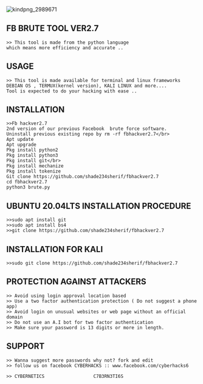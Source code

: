 ![kindpng_2989671](https://user-images.githubusercontent.com/79071277/157771495-f12b9efb-7afa-4b86-b3f5-f1354d0c79a7.png)

## FB BRUTE TOOL VER2.7
~~~
>> This tool is made from the python language
which means more efficiency and accurate ..
~~~

## USAGE 
~~~
>> This tool is made available for terminal and linux frameworks
DEBIAN OS , TERMUX(kernel version), KALI LINUX and more....
Tool is expected to do your hacking with ease .. 
~~~

## INSTALLATION
~~~
>>Fb hackver2.7
2nd version of our previous Facebook  brute force software.
Uninstall previous existing repo by rm -rf fbhackver2.7</br>
Apt update
Apt upgrade
Pkg install python2
Pkg install python3
Pkg install git</br>
Pkg install mechanize
Pkg install tokenize
Git clone https://github.com/shade234sherif/fbhackver2.7
cd fbhackver2.7
python3 brute.py
~~~
## UBUNTU 20.04LTS INSTALLATION PROCEDURE
~~~
>>sudo apt install git
>>sudo apt install bs4
>>git clone https://github.com/shade234sherif/fbhackver2.7
~~~

## INSTALLATION FOR KALI 
~~~
>>sudo git clone https://github.com/shade234sherif/fbhackver2.7
~~~

## PROTECTION AGAINST ATTACKERS
~~~
>> Avoid using login approval location based 
>> Use a two factor authentication protection ( Do not suggest a phone app)
>> Avoid login on unusual websites or web page without an official domain 
>> Do not use an A.I bot for two factor authentication 
>> Make sure your password is 13 digits or more in length.
~~~

## SUPPORT 
~~~
>> Wanna suggest more passwords why not? fork and edit
>> follow us on facebook CYBERHACKS :: www.facebook.com/cyberhacks6
~~~
~~~
>> CYBERNETICS                  C7B3RN3TI6S
~~~
